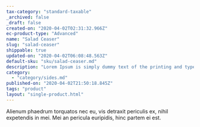 ```yaml
---
tax-category: "standard-taxable"
_archived: false
_draft: false
created-on: "2020-04-02T02:31:32.966Z"
ec-product-type: "Advanced"
name: "Salad Ceaser"
slug: "salad-ceaser"
shippable: true
updated-on: "2020-04-02T06:08:48.563Z"
default-sku: "sku/salad-ceaser.md"
description: "Lorem Ipsum is simply dummy text of the printing and typesetting industry."
category:
  - "category/sides.md"
published-on: "2020-04-02T21:50:18.845Z"
tags: "product"
layout: "single-product.html"
---
```


Alienum phaedrum torquatos nec eu, vis detraxit periculis ex, nihil expetendis in mei. Mei an pericula euripidis, hinc partem ei est.
